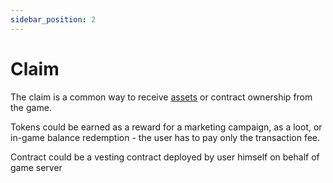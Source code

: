 ```yaml
---
sidebar_position: 2
---
```


# Claim

The claim is a common way to receive [assets](/admin/miscellaneous/asset) or contract ownership from the game. 

Tokens could be earned as a reward for a marketing campaign, as
a loot, or in-game balance redemption - the user has to pay only the transaction fee.

Contract could be a vesting contract deployed by user himself on behalf of game server
